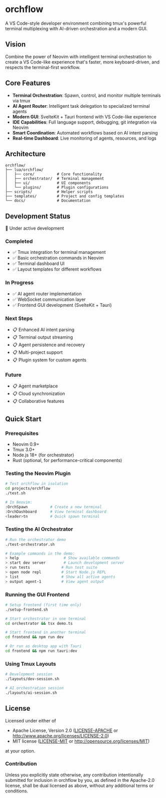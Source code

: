# orchflow

A VS Code-style developer environment combining tmux's powerful terminal multiplexing with AI-driven orchestration and a modern GUI.

## Vision

Combine the power of Neovim with intelligent terminal orchestration to create a VS Code-like experience that's faster, more keyboard-driven, and respects the terminal-first workflow.

## Core Features

- **Terminal Orchestration**: Spawn, control, and monitor multiple terminals via tmux
- **AI Agent Router**: Intelligent task delegation to specialized terminal agents
- **Modern GUI**: SvelteKit + Tauri frontend with VS Code-like experience
- **IDE Capabilities**: Full language support, debugging, git integration via Neovim
- **Smart Coordination**: Automated workflows based on AI intent parsing
- **Real-time Dashboard**: Live monitoring of agents, resources, and logs

## Architecture

```
orchflow/
├── lua/orchflow/
│   ├── core/          # Core functionality
│   ├── orchestrator/  # Terminal management
│   ├── ui/            # UI components
│   └── plugins/       # Plugin configurations
├── scripts/           # Helper scripts
├── templates/         # Project and config templates
└── docs/              # Documentation
```

## Development Status

🚧 Under active development

### Completed
- ✅ Tmux integration for terminal management
- ✅ Basic orchestration commands in Neovim
- ✅ Terminal dashboard UI
- ✅ Layout templates for different workflows

### In Progress
- ✅ AI agent router implementation
- ✅ WebSocket communication layer
- ✅ Frontend GUI development (SvelteKit + Tauri)

### Next Steps
- 📋 Enhanced AI intent parsing
- 📋 Terminal output streaming
- 📋 Agent persistence and recovery
- 📋 Multi-project support
- 📋 Plugin system for custom agents

### Future
- 📋 Agent marketplace
- 📋 Cloud synchronization
- 📋 Collaborative features

## Quick Start

### Prerequisites
- Neovim 0.9+
- Tmux 3.0+
- Node.js 18+ (for orchestrator)
- Rust (optional, for performance-critical components)

### Testing the Neovim Plugin
```bash
# Test orchflow in isolation
cd projects/orchflow
./test.sh

# In Neovim:
:OrchSpawn          # Create a new terminal
:OrchDashboard      # View terminal dashboard
<leader>tn          # Quick spawn terminal
```

### Testing the AI Orchestrator
```bash
# Run the orchestrator demo
./test-orchestrator.sh

# Example commands in the demo:
> help                    # Show available commands
> start dev server        # Launch development server
> run tests              # Run test suite
> open node repl         # Start Node.js REPL
> list                   # Show all active agents
> output agent-1         # View agent output
```

### Running the GUI Frontend
```bash
# Setup frontend (first time only)
./setup-frontend.sh

# Start orchestrator in one terminal
cd orchestrator && tsx demo.ts

# Start frontend in another terminal
cd frontend && npm run dev

# Or run as desktop app with Tauri
cd frontend && npm run tauri:dev
```

### Using Tmux Layouts
```bash
# Development session
./layouts/dev-session.sh

# AI orchestration session
./layouts/ai-session.sh
```

## License

Licensed under either of

 * Apache License, Version 2.0 ([LICENSE-APACHE](LICENSE-APACHE) or http://www.apache.org/licenses/LICENSE-2.0)
 * MIT license ([LICENSE-MIT](LICENSE-MIT) or http://opensource.org/licenses/MIT)

at your option.

### Contribution

Unless you explicitly state otherwise, any contribution intentionally submitted for inclusion in orchflow by you, as defined in the Apache-2.0 license, shall be dual licensed as above, without any additional terms or conditions.